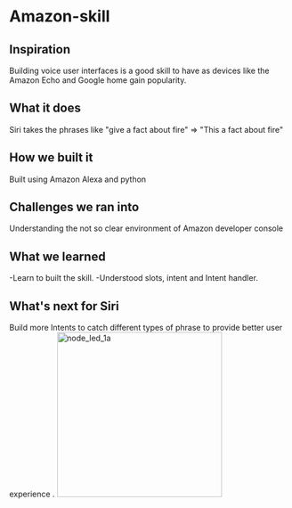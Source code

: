 # Amazon-skill
## Inspiration
Building voice user interfaces is a good skill to have as devices like the Amazon Echo and Google home gain popularity. 
## What it does
Siri takes the phrases like "give a fact about fire" => "This a fact about fire"
## How we built it
Built using Amazon Alexa and python
## Challenges we ran into
Understanding the not so clear environment of Amazon developer console
## What we learned
-Learn to built the skill.
-Understood slots, intent and Intent handler.
## What's next for Siri
Build more Intents to catch different types of phrase to provide better user experience .
<img width="296" alt="node_led_1a" src="https://user-images.githubusercontent.com/67200542/177760386-860db7c4-82b7-4354-a0e9-3eaf7a733601.PNG">

